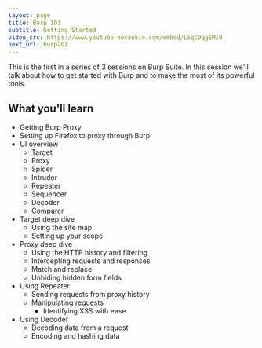 ```yaml
---
layout: page
title: Burp 101
subtitle: Getting Started
video_src: https://www.youtube-nocookie.com/embed/LSqC9qgEMi0
next_url: burp201
---
```


This is the first in a series of 3 sessions on Burp Suite.  In this session we'll talk about how to get started with Burp and to make the most of its powerful tools.

What you'll learn
-----------------

- Getting Burp Proxy
- Setting up Firefox to proxy through Burp
- UI overview
	- Target
	- Proxy
	- Spider
	- Intruder
	- Repeater
	- Sequencer
	- Decoder
	- Comparer
- Target deep dive
	- Using the site map
	- Setting up your scope
- Proxy deep dive
	- Using the HTTP history and filtering
	- Intercepting requests and responses
	- Match and replace
	- Unhiding hidden form fields
- Using Repeater
	- Sending requests from proxy history
	- Manipulating requests
		- Identifying XSS with ease
- Using Decoder
	- Decoding data from a request
	- Encoding and hashing data

